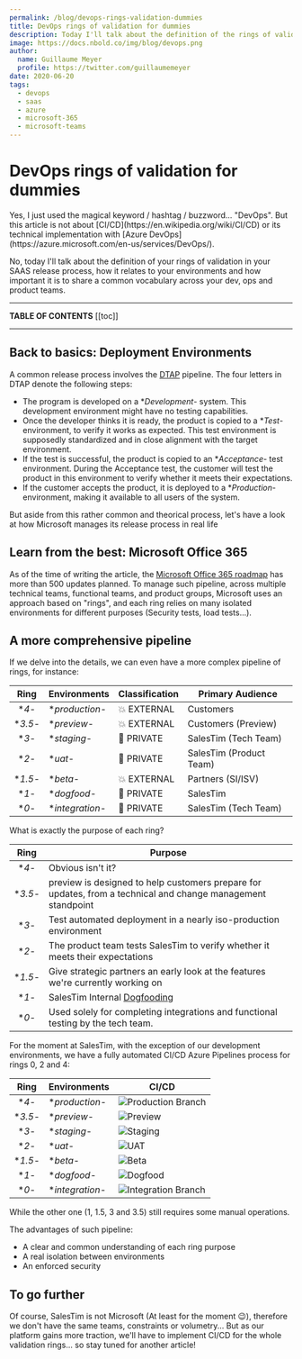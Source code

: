 ```yaml
---
permalink: /blog/devops-rings-validation-dummies
title: DevOps rings of validation for dummies
description: Today I'll talk about the definition of the rings of validation in your SAAS release process, and how important it is to share a common vocabulary across your dev, ops and product teams.
image: https://docs.nbold.co/img/blog/devops.png
author:
  name: Guillaume Meyer
  profile: https://twitter.com/guillaumemeyer
date: 2020-06-20
tags:
  - devops
  - saas
  - azure
  - microsoft-365
  - microsoft-teams
---
```


# DevOps rings of validation for dummies
<BlogHeadline />
Yes, I just used the magical keyword / hashtag / buzzword... "DevOps". But this article is not about [CI/CD](https://en.wikipedia.org/wiki/CI/CD) or its technical implementation with [Azure DevOps](https://azure.microsoft.com/en-us/services/DevOps/).

No, today I'll talk about the definition of your rings of validation in your SAAS release process, how it relates to your environments and how important it is to share a common vocabulary across your dev, ops and product teams.

---

**TABLE OF CONTENTS**
[[toc]]

---

## Back to basics: Deployment Environments
A common release process involves the [DTAP](https://en.wikipedia.org/wiki/Development,_testing,_acceptance_and_production) pipeline. The four letters in DTAP denote the following steps:
- The program is developed on a **Development*- system. This development environment might have no testing capabilities.
- Once the developer thinks it is ready, the product is copied to a **Test*- environment, to verify it works as expected. This test environment is supposedly standardized and in close alignment with the target environment.
- If the test is successful, the product is copied to an **Acceptance*- test environment. During the Acceptance test, the customer will test the product in this environment to verify whether it meets their expectations.
- If the customer accepts the product, it is deployed to a **Production*- environment, making it available to all users of the system.

But aside from this rather common and theorical process, let's have a look at how Microsoft manages its release process in real life

## Learn from the best: Microsoft Office 365
As of the time of writing the article, the [Microsoft Office 365 roadmap](https://www.microsoft.com/en-us/microsoft-365/roadmap?rtc=2&filters=O365) has more than 500 updates planned. To manage such pipeline, across multiple technical teams, functional teams, and product groups, Microsoft uses an approach based on "rings", and each ring relies on many isolated environments for different purposes (Security tests, load tests...).

## A more comprehensive pipeline
If we delve into the details, we can even have a more complex pipeline of rings, for instance:

| Ring | Environments | Classification | Primary Audience |
|:----:|--------------|----------------|------------------|
| **4*- | **production*- | 💥 EXTERNAL | Customers |
| **3.5*- | **preview*- | 💥 EXTERNAL | Customers (Preview) |
| **3*- | **staging*- | 🔐 PRIVATE | SalesTim (Tech Team) |
| **2*- | **uat*- | 🔐 PRIVATE | SalesTim (Product Team) |
| **1.5*- | **beta*- | 💥 EXTERNAL | Partners (SI/ISV) |
| **1*- | **dogfood*- | 🔐 PRIVATE | SalesTim |
| **0*- | **integration*- | 🔐 PRIVATE | SalesTim (Tech Team) |

What is exactly the purpose of each ring?

| Ring | Purpose |
|:----:|---------|
| **4*- | Obvious isn't it? |
| **3.5*- | preview is designed to help customers prepare for updates, from a technical and change management standpoint |
| **3*- | Test automated deployment in a nearly iso-production environment |
| **2*- | The product team tests SalesTim to verify whether it meets their expectations |
| **1.5*- | Give strategic partners an early look at the features we're currently working on |
| **1*- | SalesTim Internal [Dogfooding](https://en.wikipedia.org/wiki/Eating_your_own_dog_food) |
| **0*- | Used solely for completing integrations and functional testing by the tech team. |

For the moment at SalesTim, with the exception of our development environments, we have a fully automated CI/CD Azure Pipelines process for rings 0, 2 and 4:

| Ring | Environments | CI/CD |
|:----:|--------------|-------|
| **4*- | **production*- | ![Production Branch](https://img.shields.io/badge/Production-CD-success.svg?logo=azureDevOps) | 
| **3.5*- | **preview*- | ![Preview](https://img.shields.io/badge/Preview-None-red.svg?logo=azureDevOps) |
| **3*- | **staging*- | ![Staging](https://img.shields.io/badge/Staging-None-red.svg?logo=azureDevOps) |
| **2*- | **uat*- | ![UAT](https://img.shields.io/badge/UAT-CD-success.svg?logo=azureDevOps) |
| **1.5*- | **beta*- | ![Beta](https://img.shields.io/badge/Beta-None-red.svg?logo=azureDevOps) |
| **1*- | **dogfood*- | ![Dogfood](https://img.shields.io/badge/Dogfood-None-red.svg?logo=azureDevOps) |
| **0*- | **integration*- | ![Integration Branch](https://img.shields.io/badge/Integration-CI/CD-success.svg?logo=azureDevOps)  |

While the other one (1, 1.5, 3 and 3.5) still requires some manual operations.  

The advantages of such pipeline:
- A clear and common understanding of each ring purpose
- A real isolation between environments
- An enforced security

## To go further
Of course, SalesTim is not Microsoft (At least for the moment 😉), therefore we don't have the same teams, constraints or volumetry... But as our platform gains more traction, we'll have to implement CI/CD for the whole validation rings... so stay tuned for another article!

<Comments />
